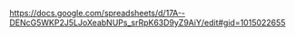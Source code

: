 https://docs.google.com/spreadsheets/d/17A--DENcG5WKP2J5LJoXeabNUPs_srRpK63D9yZ9AiY/edit#gid=1015022655